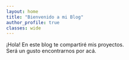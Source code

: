 ```yaml
---
layout: home
title: "Bienvenido a mi Blog"
author_profile: true
classes: wide
---
```


¡Hola! En este blog te compartiré mis proyectos.  
Será un gusto encontrarnos por acá.
